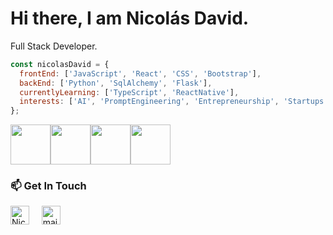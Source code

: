# Hi there, I am Nicolás David.
Full Stack Developer.

```javascript
const nicolasDavid = {
  frontEnd: ['JavaScript', 'React', 'CSS', 'Bootstrap'],
  backEnd: ['Python', 'SqlAlchemy', 'Flask'],
  currentlyLearning: ['TypeScript', 'ReactNative'],
  interests: ['AI', 'PromptEngineering', 'Entrepreneurship', 'Startups', 'Traveling', 'Gaming', 'Astronomy', 'Science']
};
```
<img height="64px" src="https://cdn.svgporn.com/logos/javascript.svg"><span></span><img height="64px" src="https://cdn.svgporn.com/logos/python.svg"><span></span><img height="64px" src="https://cdn.svgporn.com/logos/git-icon.svg"><span></span><img height="64px" src="https://cdn.svgporn.com/logos/visual-studio-code.svg">


### 📫 Get In Touch
<a href="https://www.linkedin.com/in/nicolasdavidlopez/"><img src="https://www.vectorlogo.zone/logos/linkedin/linkedin-icon.svg" width="30px" alt="Nicolas David linkedin"></a>
&nbsp; &nbsp;
<a href="mailto:nicolasdl99@gmail.com"><img src="https://www.vectorlogo.zone/logos/gmail/gmail-icon.svg" width="30px" alt="mail"></a> 
&nbsp; &nbsp;
